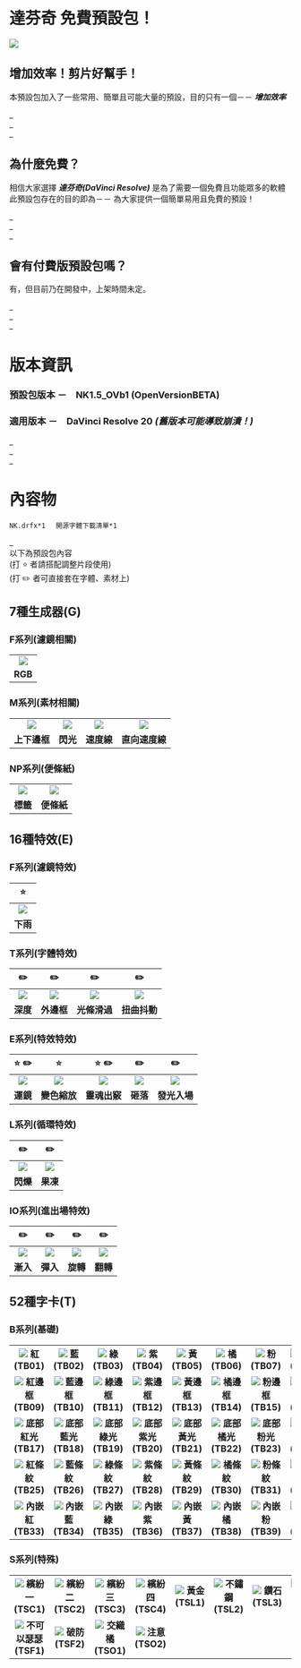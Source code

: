 # 達芬奇 免費預設包！
![](https://github.com/Naikagvtfe/DaVinci-Resolve-NK-Default-package/blob/main/image/NK_logo_s.png)

## 增加效率！剪片好幫手！
  本預設包加入了一些常用、簡單且可能大量的預設，目的只有一個－－ **_增加效率_**

_  
_  
_  
## 為什麼免費？
  相信大家選擇 **_達芬奇(DaVinci Resolve)_** 是為了需要一個免費且功能眾多的軟體  
  此預設包存在的目的即為－－ 為大家提供一個簡單易用且免費的預設！

_  
_  
_  
## 會有付費版預設包嗎？
  有，但目前乃在開發中，上架時間未定。

_  
_  
_  
# 版本資訊
### **預設包版本**  －　NK1.5_OVb1 (OpenVersionBETA)
### **適用版本**    －　DaVinci Resolve 20 **_(舊版本可能導致崩潰！)_**

_  
_  
_  
# 內容物
`NK.drfx*1  `
`開源字體下載清單*1  `

_  
以下為預設包內容  
(打 :star: 者請搭配調整片段使用)  
(打 :pencil2: 者可直接套在字體、素材上)  

## 7種生成器(G)
### F系列(濾鏡相關)
| |
|:-------------------------:|
| ![](https://github.com/Naikagvtfe/DaVinci-Resolve-NK-Default-package/blob/main/image/DP_image/GF1.png) | 
| **RGB** |

### M系列(素材相關)
| | | | |
|:-------------------------:|:-------------------------:|:-------------------------:|:-------------------------:|
| ![](https://github.com/Naikagvtfe/DaVinci-Resolve-NK-Default-package/blob/main/image/DP_image/GM1.png) | ![](https://github.com/Naikagvtfe/DaVinci-Resolve-NK-Default-package/blob/main/image/DP_image/GM2.png) | ![](https://github.com/Naikagvtfe/DaVinci-Resolve-NK-Default-package/blob/main/image/DP_image/GM3.png) | ![](https://github.com/Naikagvtfe/DaVinci-Resolve-NK-Default-package/blob/main/image/DP_image/GM4.png) |
| **上下邊框** | **閃光** | **速度線** | **直向速度線** |

### NP系列(便條紙)
| | |
|:-------------------------:|:-------------------------:|
| ![](https://github.com/Naikagvtfe/DaVinci-Resolve-NK-Default-package/blob/main/image/DP_image/NP1.png) | ![](https://github.com/Naikagvtfe/DaVinci-Resolve-NK-Default-package/blob/main/image/DP_image/NP2.png) |
| **標籤** | **便條紙** |

## 16種特效(E)
### F系列(濾鏡特效)
| :star: |
|:-------------------------:|
| ![](https://github.com/Naikagvtfe/DaVinci-Resolve-NK-Default-package/blob/main/image/DP_image/EF1.png) | 
| **下雨** |

### T系列(字體特效)
| :pencil2: | :pencil2: | :pencil2: | :pencil2: |
|:-------------------------:|:-------------------------:|:-------------------------:|:-------------------------:|
| ![](https://github.com/Naikagvtfe/DaVinci-Resolve-NK-Default-package/blob/main/image/DP_image/ET1.png) | ![](https://github.com/Naikagvtfe/DaVinci-Resolve-NK-Default-package/blob/main/image/DP_image/ET2.png) | ![](https://github.com/Naikagvtfe/DaVinci-Resolve-NK-Default-package/blob/main/image/DP_image/ET3.png) | ![](https://github.com/Naikagvtfe/DaVinci-Resolve-NK-Default-package/blob/main/image/DP_image/ET4.png) |
| **深度** | **外邊框** | **光條滑過** | **扭曲抖動** |

### E系列(特效特效)
| :star: :pencil2: | :star: | :star: :pencil2: | :pencil2: | :pencil2: |
|:-------------------------:|:-------------------------:|:-------------------------:|:-------------------------:|:-------------------------:|
| ![](https://github.com/Naikagvtfe/DaVinci-Resolve-NK-Default-package/blob/main/image/DP_image/E1.png) | ![](https://github.com/Naikagvtfe/DaVinci-Resolve-NK-Default-package/blob/main/image/DP_image/E2.png) | ![](https://github.com/Naikagvtfe/DaVinci-Resolve-NK-Default-package/blob/main/image/DP_image/E3.png) | ![](https://github.com/Naikagvtfe/DaVinci-Resolve-NK-Default-package/blob/main/image/DP_image/E4.png) | ![](https://github.com/Naikagvtfe/DaVinci-Resolve-NK-Default-package/blob/main/image/DP_image/E5.png) |
| **運鏡** | **變色縮放** | **靈魂出竅** | **砸落** | **發光入場** |  
  

### L系列(循環特效)
| :pencil2: | :pencil2: |
|:-------------------------:|:-------------------------:|
| ![](https://github.com/Naikagvtfe/DaVinci-Resolve-NK-Default-package/blob/main/image/DP_image/LE1.png) | ![](https://github.com/Naikagvtfe/DaVinci-Resolve-NK-Default-package/blob/main/image/DP_image/LE2.png) |
| **閃爍** | **果凍** |

### IO系列(進出場特效)
| :pencil2: | :pencil2: | :pencil2: | :pencil2: |
|:-------------------------:|:-------------------------:|:-------------------------:|:-------------------------:|
| ![](https://github.com/Naikagvtfe/DaVinci-Resolve-NK-Default-package/blob/main/image/DP_image/IO1.png) | ![](https://github.com/Naikagvtfe/DaVinci-Resolve-NK-Default-package/blob/main/image/DP_image/IO2.png) | ![](https://github.com/Naikagvtfe/DaVinci-Resolve-NK-Default-package/blob/main/image/DP_image/IO3.png) | ![](https://github.com/Naikagvtfe/DaVinci-Resolve-NK-Default-package/blob/main/image/DP_image/IO4.png) |
| **漸入** | **彈入** | **旋轉** | **翻轉** |

## 52種字卡(T)
### B系列(基礎)
| | | | | | | | |
|:-------------------------:|:-------------------------:|:-------------------------:|:-------------------------:|:-------------------------:|:-------------------------:|:-------------------------:|:-------------------------:|
| ![](https://github.com/Naikagvtfe/DaVinci-Resolve-NK-Default-package/blob/main/image/DP_image/TB01.png)  **紅(TB01)** | ![](https://github.com/Naikagvtfe/DaVinci-Resolve-NK-Default-package/blob/main/image/DP_image/TB02.png)  **藍(TB02)** | ![](https://github.com/Naikagvtfe/DaVinci-Resolve-NK-Default-package/blob/main/image/DP_image/TB03.png)  **綠(TB03)** | ![](https://github.com/Naikagvtfe/DaVinci-Resolve-NK-Default-package/blob/main/image/DP_image/TB04.png)  **紫(TB04)** | ![](https://github.com/Naikagvtfe/DaVinci-Resolve-NK-Default-package/blob/main/image/DP_image/TB05.png)  **黃(TB05)** | ![](https://github.com/Naikagvtfe/DaVinci-Resolve-NK-Default-package/blob/main/image/DP_image/TB06.png)  **橘(TB06)** | ![](https://github.com/Naikagvtfe/DaVinci-Resolve-NK-Default-package/blob/main/image/DP_image/TB07.png)  **粉(TB07)** | ![](https://github.com/Naikagvtfe/DaVinci-Resolve-NK-Default-package/blob/main/image/DP_image/TB08.png) **淺灰(TB08)** |
| ![](https://github.com/Naikagvtfe/DaVinci-Resolve-NK-Default-package/blob/main/image/DP_image/TB09.png)   **紅邊框(TB09)** | ![](https://github.com/Naikagvtfe/DaVinci-Resolve-NK-Default-package/blob/main/image/DP_image/TB10.png)  **藍邊框(TB10)** | ![](https://github.com/Naikagvtfe/DaVinci-Resolve-NK-Default-package/blob/main/image/DP_image/TB11.png)  **綠邊框(TB11)** | ![](https://github.com/Naikagvtfe/DaVinci-Resolve-NK-Default-package/blob/main/image/DP_image/TB12.png)  **紫邊框(TB12)** | ![](https://github.com/Naikagvtfe/DaVinci-Resolve-NK-Default-package/blob/main/image/DP_image/TB13.png)  **黃邊框(TB13)** | ![](https://github.com/Naikagvtfe/DaVinci-Resolve-NK-Default-package/blob/main/image/DP_image/TB14.png)  **橘邊框(TB14)** | ![](https://github.com/Naikagvtfe/DaVinci-Resolve-NK-Default-package/blob/main/image/DP_image/TB15.png)  **粉邊框(TB15)** | ![](https://github.com/Naikagvtfe/DaVinci-Resolve-NK-Default-package/blob/main/image/DP_image/TB16.png)  **淺灰邊框(TB16)** |
| ![](https://github.com/Naikagvtfe/DaVinci-Resolve-NK-Default-package/blob/main/image/DP_image/TB17.png)  **底部紅光(TB17)** | ![](https://github.com/Naikagvtfe/DaVinci-Resolve-NK-Default-package/blob/main/image/DP_image/TB18.png)  **底部藍光(TB18)** | ![](https://github.com/Naikagvtfe/DaVinci-Resolve-NK-Default-package/blob/main/image/DP_image/TB19.png)  **底部綠光(TB19)** | ![](https://github.com/Naikagvtfe/DaVinci-Resolve-NK-Default-package/blob/main/image/DP_image/TB20.png)  **底部紫光(TB20)** | ![](https://github.com/Naikagvtfe/DaVinci-Resolve-NK-Default-package/blob/main/image/DP_image/TB21.png)  **底部黃光(TB21)** | ![](https://github.com/Naikagvtfe/DaVinci-Resolve-NK-Default-package/blob/main/image/DP_image/TB22.png)  **底部橘光(TB22)** | ![](https://github.com/Naikagvtfe/DaVinci-Resolve-NK-Default-package/blob/main/image/DP_image/TB23.png)  **底部粉光(TB23)** | ![](https://github.com/Naikagvtfe/DaVinci-Resolve-NK-Default-package/blob/main/image/DP_image/TB24.png)  **底部黑影(TB24)** |
| ![](https://github.com/Naikagvtfe/DaVinci-Resolve-NK-Default-package/blob/main/image/DP_image/TB25.png)  **紅條紋(TB25)** | ![](https://github.com/Naikagvtfe/DaVinci-Resolve-NK-Default-package/blob/main/image/DP_image/TB26.png)  **藍條紋(TB26)** | ![](https://github.com/Naikagvtfe/DaVinci-Resolve-NK-Default-package/blob/main/image/DP_image/TB27.png)  **綠條紋(TB27)** | ![](https://github.com/Naikagvtfe/DaVinci-Resolve-NK-Default-package/blob/main/image/DP_image/TB28.png)  **紫條紋(TB28)** | ![](https://github.com/Naikagvtfe/DaVinci-Resolve-NK-Default-package/blob/main/image/DP_image/TB29.png)  **黃條紋(TB29)** | ![](https://github.com/Naikagvtfe/DaVinci-Resolve-NK-Default-package/blob/main/image/DP_image/TB30.png)  **橘條紋(TB30)** | ![](https://github.com/Naikagvtfe/DaVinci-Resolve-NK-Default-package/blob/main/image/DP_image/TB31.png)  **粉條紋(TB31)** | ![](https://github.com/Naikagvtfe/DaVinci-Resolve-NK-Default-package/blob/main/image/DP_image/TB32.png)  **灰條紋(TB32)** |
| ![](https://github.com/Naikagvtfe/DaVinci-Resolve-NK-Default-package/blob/main/image/DP_image/TB33.png)  **內嵌紅(TB33)** | ![](https://github.com/Naikagvtfe/DaVinci-Resolve-NK-Default-package/blob/main/image/DP_image/TB34.png)  **內嵌藍(TB34)** | ![](https://github.com/Naikagvtfe/DaVinci-Resolve-NK-Default-package/blob/main/image/DP_image/TB35.png)  **內嵌綠(TB35)** | ![](https://github.com/Naikagvtfe/DaVinci-Resolve-NK-Default-package/blob/main/image/DP_image/TB36.png)  **內嵌紫(TB36)** | ![](https://github.com/Naikagvtfe/DaVinci-Resolve-NK-Default-package/blob/main/image/DP_image/TB37.png)  **內嵌黃(TB37)** | ![](https://github.com/Naikagvtfe/DaVinci-Resolve-NK-Default-package/blob/main/image/DP_image/TB38.png)  **內嵌橘(TB38)** | ![](https://github.com/Naikagvtfe/DaVinci-Resolve-NK-Default-package/blob/main/image/DP_image/TB39.png)  **內嵌粉(TB39)** | ![](https://github.com/Naikagvtfe/DaVinci-Resolve-NK-Default-package/blob/main/image/DP_image/TB40.png)  **內嵌白(TB40)** |


### S系列(特殊) 
| | | | | | | | |
|:-------------------------:|:-------------------------:|:-------------------------:|:-------------------------:|:-------------------------:|:-------------------------:|:-------------------------:|:-------------------------:|
| ![](https://github.com/Naikagvtfe/DaVinci-Resolve-NK-Default-package/blob/main/image/DP_image/TSC1.png)  **繽紛一(TSC1)** | ![](https://github.com/Naikagvtfe/DaVinci-Resolve-NK-Default-package/blob/main/image/DP_image/TSC2.png)  **繽紛二(TSC2)** | ![](https://github.com/Naikagvtfe/DaVinci-Resolve-NK-Default-package/blob/main/image/DP_image/TSC3.png)  **繽紛三(TSC3)** | ![](https://github.com/Naikagvtfe/DaVinci-Resolve-NK-Default-package/blob/main/image/DP_image/TSC4.png)  **繽紛四(TSC4)** | ![](https://github.com/Naikagvtfe/DaVinci-Resolve-NK-Default-package/blob/main/image/DP_image/TSL1.png)  **黃金(TSL1)**  | ![](https://github.com/Naikagvtfe/DaVinci-Resolve-NK-Default-package/blob/main/image/DP_image/TSL2.png)  **不鏽鋼(TSL2)** | ![](https://github.com/Naikagvtfe/DaVinci-Resolve-NK-Default-package/blob/main/image/DP_image/TSL3.png)  **鑽石(TSL3)** | ![](https://github.com/Naikagvtfe/DaVinci-Resolve-NK-Default-package/blob/main/image/DP_image/TSL4.png) **紅寶石(TSL4)** |
| ![](https://github.com/Naikagvtfe/DaVinci-Resolve-NK-Default-package/blob/main/image/DP_image/TSF1.png)  **不可以瑟瑟(TSF1)** | ![](https://github.com/Naikagvtfe/DaVinci-Resolve-NK-Default-package/blob/main/image/DP_image/TSF2.png)  **破防(TSF2)** | ![](https://github.com/Naikagvtfe/DaVinci-Resolve-NK-Default-package/blob/main/image/DP_image/TSO1.png)  **交織橘(TSO1)** | ![](https://github.com/Naikagvtfe/DaVinci-Resolve-NK-Default-package/blob/main/image/DP_image/TSO2.png)  **注意(TSO2)** |
